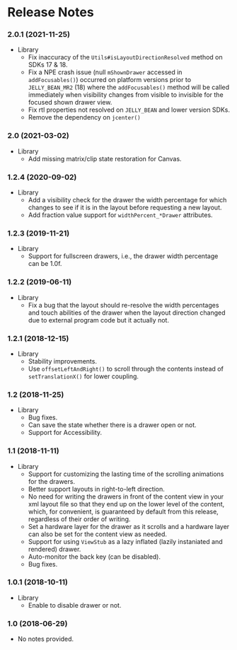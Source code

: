 # Release Notes

### 2.0.1 (2021-11-25)
* Library
    * Fix inaccuracy of the `Utils#isLayoutDirectionResolved` method on SDKs 17 & 18.
    * Fix a NPE crash issue (null `mShownDrawer` accessed in `addFocusables()`) occurred on
      platform versions prior to `JELLY_BEAN_MR2` (18) where the `addFocusables()` method
      will be called immediately when visibility changes from visible to invisible
      for the focused shown drawer view.
    * Fix rtl properties not resolved on `JELLY_BEAN` and lower version SDKs.
    * Remove the dependency on `jcenter()`

### 2.0 (2021-03-02)
* Library
    * Add missing matrix/clip state restoration for Canvas.

### 1.2.4 (2020-09-02)
* Library
    * Add a visibility check for the drawer the width percentage for which changes to see if it is
      in the layout before requesting a new layout.
    * Add fraction value support for `widthPercent_*Drawer` attributes.

### 1.2.3 (2019-11-21)
* Library
    * Support for fullscreen drawers, i.e., the drawer width percentage can be 1.0f.

### 1.2.2 (2019-06-11)
* Library
    * Fix a bug that the layout should re-resolve the width percentages and touch abilities of
      the drawer when the layout direction changed due to external program code but it actually not.

### 1.2.1 (2018-12-15)
* Library
    * Stability improvements.
    * Use `offsetLeftAndRight()` to scroll through the contents instead of `setTranslationX()`
      for lower coupling.

### 1.2 (2018-11-25)
* Library
    * Bug fixes.
    * Can save the state whether there is a drawer open or not.
    * Support for Accessibility.

### 1.1 (2018-11-11)
* Library
    * Support for customizing the lasting time of the scrolling animations for the drawers.
    * Better support layouts in right-to-left direction.
    * No need for writing the drawers in front of the content view in your xml layout file so that
      they end up on the lower level of the content, which, for convenient, is guaranteed by default
      from this release, regardless of their order of writing.
    * Set a hardware layer for the drawer as it scrolls and a hardware layer can also be set for
      the content view as needed.
    * Support for using `ViewStub` as a lazy inflated (lazily instaniated and rendered) drawer.
    * Auto-monitor the back key (can be disabled).
    * Bug fixes.

### 1.0.1 (2018-10-11)
* Library
    * Enable to disable drawer or not.

### 1.0 (2018-06-29)
* No notes provided.